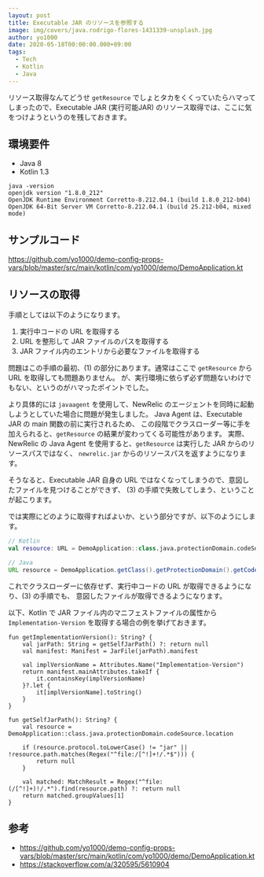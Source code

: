 ```yaml
---
layout: post
title: Executable JAR のリソースを参照する
image: img/covers/java.rodrigo-flores-1431339-unsplash.jpg
author: yo1000
date: 2020-05-18T00:00:00.000+09:00
tags:
  - Tech
  - Kotlin
  - Java
---
```


リソース取得なんてどうせ `getResource` でしょとタカをくくっていたらハマってしまったので、Executable JAR (実行可能JAR) のリソース取得では、ここに気をつけようというのを残しておきます。

## 環境要件
- Java 8
- Kotlin 1.3

```
java -version
openjdk version "1.8.0_212"
OpenJDK Runtime Environment Corretto-8.212.04.1 (build 1.8.0_212-b04)
OpenJDK 64-Bit Server VM Corretto-8.212.04.1 (build 25.212-b04, mixed mode)
```


## サンプルコード
https://github.com/yo1000/demo-config-props-vars/blob/master/src/main/kotlin/com/yo1000/demo/DemoApplication.kt


## リソースの取得
手順としては以下のようになります。

1. 実行中コードの URL を取得する
2. URL を整形して JAR ファイルのパスを取得する
3. JAR ファイル内のエントリから必要なファイルを取得する

問題はこの手順の最初、(1) の部分にあります。通常はここで `getResource` から URL を取得しても問題ありません。
が、実行環境に依らず必ず問題ないわけでもない、というのがハマったポイントでした。

より具体的には `javaagent` を使用して、NewRelic のエージェントを同時に起動しようとしていた場合に問題が発生しました。
Java Agent は、Executable JAR の main 関数の前に実行されるため、
この段階でクラスローダー等に手を加えられると、`getResource` の結果が変わってくる可能性があります。
実際、NewRelic の Java Agent を使用すると、`getResource` は実行した JAR からのリソースパスではなく、
`newrelic.jar` からのリソースパスを返すようになります。

そうなると、Executable JAR 自身の URL ではなくなってしまうので、意図したファイルを見つけることができず、
(3) の手順で失敗してしまう、ということが起こります。

では実際にどのように取得すればよいか、という部分ですが、以下のようにします。

```kotlin
// Kotlin
val resource: URL = DemoApplication::class.java.protectionDomain.codeSource.location
```

```java
// Java
URL resource = DemoApplication.getClass().getProtectionDomain().getCodeSource().getLocation();
```

これでクラスローダーに依存せず、実行中コードの URL が取得できるようになり、(3) の手順でも、
意図したファイルが取得できるようになります。

以下、Kotlin で JAR ファイル内のマニフェストファイルの属性から `Implementation-Version` を取得する場合の例を挙げておきます。

```kotlin{numberLines:true}
fun getImplementationVersion(): String? {
	val jarPath: String = getSelfJarPath() ?: return null
	val manifest: Manifest = JarFile(jarPath).manifest

	val implVersionName = Attributes.Name("Implementation-Version")
	return manifest.mainAttributes.takeIf {
		it.containsKey(implVersionName)
	}?.let {
		it[implVersionName].toString()
	}
}

fun getSelfJarPath(): String? {
	val resource = DemoApplication::class.java.protectionDomain.codeSource.location

	if (resource.protocol.toLowerCase() != "jar" || !resource.path.matches(Regex("^file:/[^!]+!/.*$"))) {
		return null
	}

	val matched: MatchResult = Regex("^file:(/[^!]+)!/.*").find(resource.path) ?: return null
	return matched.groupValues[1]
}
```


## 参考
- https://github.com/yo1000/demo-config-props-vars/blob/master/src/main/kotlin/com/yo1000/demo/DemoApplication.kt
- https://stackoverflow.com/a/320595/5610904
